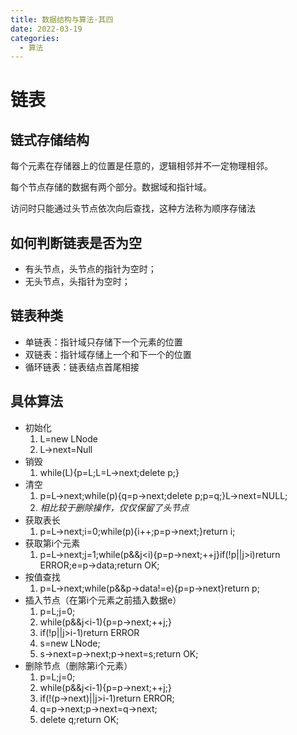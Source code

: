 ```yaml
---
title: 数据结构与算法·其四
date: 2022-03-19
categories:
  - 算法
---
```


# 链表

## 链式存储结构

每个元素在存储器上的位置是任意的，逻辑相邻并不一定物理相邻。

每个节点存储的数据有两个部分。数据域和指针域。

访问时只能通过头节点依次向后查找，这种方法称为顺序存储法

## 如何判断链表是否为空

- 有头节点，头节点的指针为空时；
- 无头节点，头指针为空时；

## 链表种类

- 单链表：指针域只存储下一个元素的位置
- 双链表：指针域存储上一个和下一个的位置
- 循环链表：链表结点首尾相接

## 具体算法

- 初始化
  1.  L=new LNode
  2.  L->next=Null
- 销毁
  1.  while(L){p=L;L=L->next;delete p;}
- 清空
  1.  p=L->next;while(p){q=p->next;delete p;p=q;}L->next=NULL;
  2.  _相比较于删除操作，仅仅保留了头节点_
- 获取表长
  1.  p=L->next;i=0;while(p){i++;p=p->next;}return i;
- 获取第i个元素
  1.  p=L->next;j=1;while(p&&j<i){p=p->next;++j}if(!p||j>i)return ERROR;e=p->data;return OK;
- 按值查找
  1.  p=L->next;while(p&&p->data!=e){p=p->next}return p;
- 插入节点（在第i个元素之前插入数据e）
  1.  p=L;j=0;
  2.  while(p&&j<i-1){p=p->next;++j;}
  3.  if(!p||j>i-1)return ERROR
  4.  s=new LNode;
  5.  s->next=p->next;p->next=s;return OK;
- 删除节点（删除第i个元素）
  1.  p=L;j=0;
  2.  while(p&&j<i-1){p=p->next;++j;}
  3.  if(!(p->next)||j>i-1)return ERROR;
  4.  q=p->next;p->next=q->next;
  5.  delete q;return OK;
